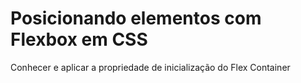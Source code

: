 # Posicionando elementos com Flexbox em CSS

Conhecer e aplicar a propriedade de inicialização do Flex Container
